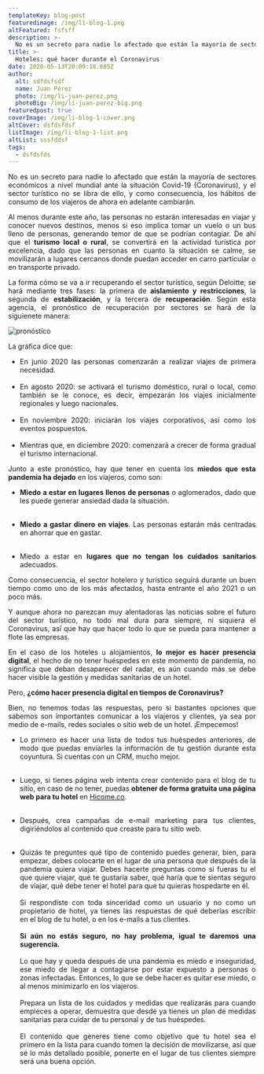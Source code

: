 ```yaml
---
templateKey: blog-post
featuredimage: /img/li-blog-1.png
altFeatured: fsfsff
description: >-
  No es un secreto para nadie lo afectado que están la mayoría de sectores económicos a nivel mundial ante la situación Covid-19 (Coronavirus), y el sector turístico no se libra de ello, y como consecuencia, los hábitos de consumo de los viajeros de ahora en ...
title: >-
  Hoteles: qué hacer durante el Coronavirus
date: 2020-05-13T20:09:18.685Z
author:
  alt: sdfdsfsdf
  name: Juan Pérez
  photo: /img/li-juan-perez.png
  photoBig: /img/li-juan-perez-big.png
featuredpost: true
coverImage: /img/li-blog-1-cover.png
altCover: dsfdsfdsf
listImage: /img/li-blog-1-list.png
altList: sssfddsf
tags:
  - dsfdsfds
---
```

<div style="text-align: justify">

No es un secreto para nadie lo afectado que están la mayoría de sectores económicos a nivel mundial ante la situación Covid-19 (Coronavirus), y el sector turístico no se libra de ello, y como consecuencia, los hábitos de consumo de los viajeros de ahora en adelante cambiarán.

Al menos durante este año, las personas no estarán interesadas en viajar y conocer nuevos destinos, menos si eso implica tomar un vuelo o un bus lleno de personas, generando temor de que se podrían contagiar. De ahí que el **turismo local o rural**, se convertirá en la actividad turística por excelencia, dado que las personas en cuanto la situación se calme, se movilizarán a lugares cercanos donde puedan acceder en carro particular o en transporte privado.

La forma cómo se va a ir recuperando el sector turístico, según Deloitte, se hará mediante tres fases: la primera de **aislamiento y restricciones**, la segunda de **estabilización**, y la tercera de **recuperación**. Según esta agencia, el pronóstico de recuperación por sectores se hará de la siguienete manera:

![pronóstico](/img/grafico-hicome.png)

La gráfica dice que:

* En junio 2020 las personas comenzarán a realizar viajes de primera necesidad.<br /><br />
* En agosto 2020: se activará el turismo doméstico, rural o local, como también se le conoce, es decir, empezarán los viajes inicialmente regionales y luego nacionales.<br /><br />
* En noviembre 2020: iniciarán los viajes corporativos, así como los eventos pospuestos.<br /><br /> 
* Mientras que, en diciembre 2020: comenzará a crecer de forma gradual el turismo internacional.

Junto a este pronóstico, hay que tener en cuenta los **miedos que esta pandemia ha dejado** en los viajeros, como son:  

* **Miedo a estar en lugares llenos de personas** o aglomerados, dado que les puede generar ansiedad dada la situación.<br /><br />

* **Miedo a gastar dinero en viajes**. Las personas estarán más centradas en ahorrar que en gastar.<br /><br />  

* Miedo a estar en **lugares que no tengan los cuidados sanitarios** adecuados.

Como consecuencia, el sector hotelero y turístico seguirá durante un buen tiempo como uno de los más afectados, hasta entrante el año 2021 o un poco más. 

Y aunque ahora no parezcan muy alentadoras las noticias sobre el futuro del sector turístico, no todo mal dura para siempre, ni siquiera el Coronavirus, así que hay que hacer todo lo que se pueda para mantener a flote las empresas. 

En el caso de los hoteles u alojamientos, **lo mejor es hacer presencia digital**, el hecho de no tener huéspedes en este momento de pandemia, no significa que deban desaparecer del radar, es aún cuando más se debe hacer visible la gestión y medidas sanitarias de un hotel.

Pero, **¿cómo hacer presencia digital en tiempos de Coronavirus?**

Bien, no tenemos todas las respuestas, pero si bastantes opciones que sabemos son importantes comunicar a los viajeros y clientes, ya sea por medio de e-mails, redes sociales o sitio web de un hotel. ¡Empecemos!

* Lo primero es hacer una lista de todos tus huéspedes anteriores, de modo que puedas enviarles la información de tu gestión durante esta coyuntura. Si cuentas con un CRM, mucho mejor.<br /><br />

* Luego, si tienes página web intenta crear contenido para el blog de tu sitio, en caso de no tener, puedas **obtener de forma gratuita una página web para tu hotel** en <a href="https://hicome.co/" target="_blank">Hicome.co</a>.<br /><br />

* Después, crea campañas de e-mail marketing para tus clientes, digiriéndolos al contenido que creaste para tu sitio web.<br /><br />

* Quizás te preguntes qué tipo de contenido puedes generar, bien, para empezar, debes colocarte en el lugar de una persona que después de la pandemia quiera viajar. Debes hacerte preguntas como si fueras tu el que quiere viajar, qué te gustaría saber, qué haría que te sientas seguro de viajar, qué debe tener el hotel para que tu quieras hospedarte en él.<br /><br />
Si respondiste con toda sinceridad como un usuario y no como un propietario de hotel, ya tienes las respuestas de qué deberías escribir en el blog de tu hotel, o en los e-mails a tus clientes.<br /><br />**Si aún no estás seguro, no hay problema, igual te daremos una sugerencia.**<br /><br />Lo que hay y queda después de una pandemia es miedo e inseguridad, ese miedo de llegar a contagiarse por estar expuesto a personas o zonas infectadas. Entonces, lo que se debe hacer es quitar ese miedo, o al menos minimizarlo en los viajeros.<br /><br />Prepara un lista de los cuidados y medidas que realizarás para cuando empieces a operar, demuestra que desde ya tienes un plan de medidas sanitarias para cuidar de tu personal y de tus huéspedes. <br /><br />
El contenido que generes tiene como objetivo que tu hotel sea el primero en la lista para cuando tomen la decisión de movilizarse, así que sé lo más detallado posible, ponerte en el lugar de tus clientes siempre será una buena opción.

</div>